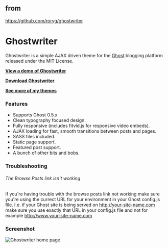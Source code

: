 ## from
https://github.com/roryg/ghostwriter

# Ghostwriter

Ghostwriter is a simple AJAX driven theme for the [Ghost](http://github.com/tryghost/ghost/) blogging platform released under the MIT License.

**[View a demo of Ghostwriter](http://ghost.jollygoodthemes.com/ghostwriter/)**

**[Download Ghostwriter](https://github.com/roryg/ghostwriter/archive/master.zip)**

**[See more of my themes](http://jollygoodthemes.com)**

### Features

* Supports Ghost 0.5.x
* Clean typography focused design.
* Fully responsive (includes fitvid.js for responsive video embeds).
* AJAX loading for fast, smooth transitions between posts and pages.
* SASS files included.
* Static page support.
* Featured post support.
* A bunch of other bits and bobs.

### Troubleshooting

###### The Browse Posts link isn't working

If you're having trouble with the browse posts link not working make sure you're using the currect URL for your environment in your Ghost config.js file. I.e. if your Ghost site is being served on http://your-site-name.com make sure you use exactly that URL in your config.js file and not for example http://www.your-site-name.com

### Screenshot

![Ghostwriter home page](https://github.com/roryg/ghostwriter/blob/master/screenshot.png?raw=true)
